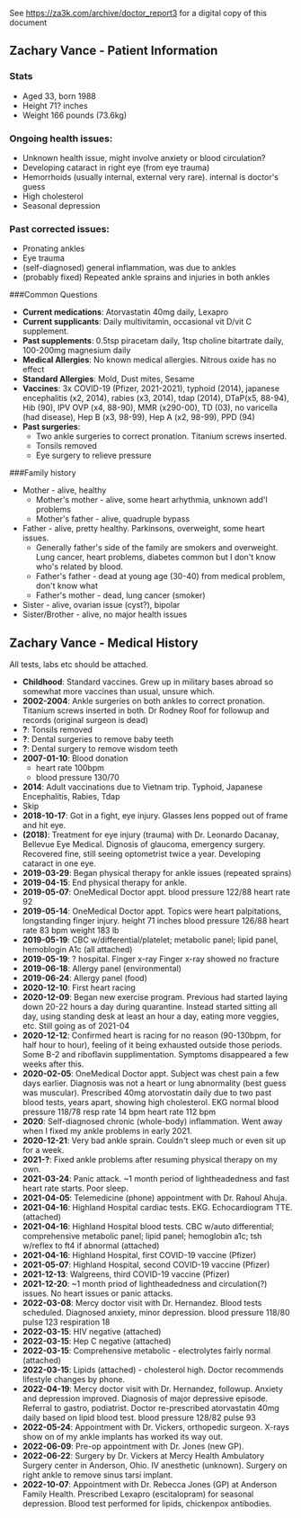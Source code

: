 See https://za3k.com/archive/doctor_report3 for a digital copy of this document

## Zachary Vance - Patient Information
### Stats
- Aged 33, born 1988
- Height 71? inches
- Weight 166 pounds (73.6kg)

### Ongoing health issues:
- Unknown health issue, might involve anxiety or blood circulation?
- Developing cataract in right eye (from eye trauma)
- Hemorrhoids (usually internal, external very rare). internal is doctor's guess
- High cholesterol
- Seasonal depression

### Past corrected issues:
- Pronating ankles
- Eye trauma
- (self-diagnosed) general inflammation, was due to ankles
- (probably fixed) Repeated ankle sprains and injuries in both ankles

###Common Questions
- **Current medications**: Atorvastatin 40mg daily, Lexapro
- **Current supplicants**: Daily multivitamin, occasional vit D/vit C supplement.
- **Past supplements**: 0.5tsp piracetam daily, 1tsp choline bitartrate daily, 100-200mg magnesium daily
- **Medical Allergies**: No known medical allergies. Nitrous oxide has no effect
- **Standard Allergies**: Mold, Dust mites, Sesame
- **Vaccines**: 3x COVID-19 (Pfizer, 2021-2021), typhoid (2014), japanese encephalitis (x2, 2014), rabies (x3, 2014), tdap (2014), DTaP(x5, 88-94), Hib (90), IPV OVP (x4, 88-90), MMR (x290-00), TD (03), no varicella (had disease), Hep B (x3, 98-99), Hep A (x2, 98-99), PPD (94)
- **Past surgeries**:
    - Two ankle surgeries to correct pronation. Titanium screws inserted.
    - Tonsils removed
    - Eye surgery to relieve pressure

###Family history
- Mother - alive, healthy
    - Mother's mother - alive, some heart arhythmia, unknown add'l problems
    - Mother's father - alive, quadruple bypass
- Father - alive, pretty healthy. Parkinsons, overweight, some heart issues.
    - Generally father's side of the family are smokers and overweight. Lung cancer, heart problems, diabetes common but I don't know who's related by blood.
    - Father's father - dead at young age (30-40) from medical problem, don't know what
    - Father's mother - dead, lung cancer (smoker)
- Sister - alive, ovarian issue (cyst?), bipolar
- Sister/Brother - alive, no major health issues

## Zachary Vance - Medical History
All tests, labs etc should be attached.

- **Childhood**: Standard vaccines. Grew up in military bases abroad so somewhat more vaccines than usual, unsure which.
- **2002-2004**: Ankle surgeries on both ankles to correct pronation. Titanium screws inserted in both. Dr Rodney Roof for followup and records (original surgeon is dead)
- **?**: Tonsils removed
- **?**: Dental surgeries to remove baby teeth
- **?**: Dental surgery to remove wisdom teeth
- **2007-01-10**: Blood donation
    - heart rate 100bpm
    - blood pressure 130/70
- **2014**: Adult vaccinations due to Vietnam trip. Typhoid, Japanese Encephalitis, Rabies, Tdap
- Skip
- **2018-10-17**: Got in a fight, eye injury. Glasses lens popped out of frame and hit eye.
- **(2018)**: Treatment for eye injury (trauma) with Dr. Leonardo Dacanay, Bellevue Eye Medical. Dignosis of glaucoma, emergency surgery. Recovered fine, still seeing optometrist twice a year. Developing cataract in one eye.
- **2019-03-29**: Began physical therapy for ankle issues (repeated sprains)
- **2019-04-15**: End physical therapy for ankle.
- **2019-05-07**: OneMedical Doctor appt.
    blood pressure 122/88
    heart rate 92
- **2019-05-14**: OneMedical Doctor appt. Topics were heart palpitations, longstanding finger injury.
    height 71 inches
    blood pressure 126/88
    heart rate 83 bpm
    weight 183 lb
- **2019-05-19**: CBC w/differential/platelet; metabolic panel; lipid panel, hemoblogin A1c (all attached)
- **2019-05-19**: ? hospital. Finger x-ray
    Finger x-ray showed no fracture
- **2019-06-18**: Allergy panel (environmental)
- **2019-06-24**: Allergy panel (food)
- **2020-12-10**: First heart racing
- **2020-12-09**: Began new exercise program. Previous had started laying down 20-22 hours a day during quarantine. Instead started sitting all day, using standing desk at least an hour a day, eating more veggies, etc. Still going as of 2021-04
- **2020-12-12**: Confirmed heart is racing for no reason (90-130bpm, for half hour to hour), feeling of it being exhausted outside those periods. Some B-2 and riboflavin supplimentation. Symptoms disappeared a few weeks after this.
- **2020-02-05**: OneMedical Doctor appt. Subject was chest pain a few days earlier. Diagnosis was not a heart or lung abnormality (best guess was muscular). Prescribed 40mg atorvostatin daily due to two past blood tests, years apart, showing high cholesterol.
    EKG normal
    blood pressure 118/78
    resp rate 14 bpm
    heart rate 112 bpm
- **2020**: Self-diagnosed chronic (whole-body) inflammation. Went away when I fixed my ankle problems in early 2021.
- **2020-12-21**: Very bad ankle sprain. Couldn't sleep much or even sit up for a week.
- **2021-?**: Fixed ankle problems after resuming physical therapy on my own.
- **2021-03-24**: Panic attack. ~1 month period of lightheadedness and fast heart rate starts. Poor sleep.
- **2021-04-05**: Telemedicine (phone) appointment with Dr. Rahoul Ahuja.
- **2021-04-16**: Highland Hospital cardiac tests. EKG. Echocardiogram TTE. (attached)
- **2021-04-16**: Highland Hospital blood tests. CBC w/auto differential; comprehensive metabolic panel; lipid panel; hemoglobin a1c; tsh w/reflex to ft4 if abnormal (attached)
- **2021-04-16**: Highland Hospital, first COVID-19 vaccine (Pfizer)
- **2021-05-07**: Highland Hospital, second COVID-19 vaccine (Pfizer)
- **2021-12-13**: Walgreens, third COVID-19 vaccine (Pfizer)
- **2021-12-20**: ~1 month priod of lightheadedness and circulation(?) issues. No heart issues or panic attacks.
- **2022-03-08**: Mercy doctor visit with Dr. Hernandez. Blood tests scheduled. Diagnosed anxiety, minor depression.
    blood pressure 118/80
    pulse 123
    respiration 18
- **2022-03-15**: HIV negative (attached)
- **2022-03-15**: Hep C negative (attached)
- **2022-03-15**: Comprehensive metabolic - electrolytes fairly normal (attached)
- **2022-03-15**: Lipids (attached) - cholesterol high. Doctor recommends lifestyle changes by phone.
- **2022-04-19**: Mercy doctor visit with Dr. Hernandez, followup. Anxiety and depression improved. Diagnosis of major depressive episode. Referral to gastro, podiatrist. Doctor re-prescribed atorvastatin 40mg daily based on lipid blood test.
    blood pressure 128/82
    pulse 93
- **2022-05-24**: Appointment with Dr. Vickers, orthopedic surgeon. X-rays show on of my ankle implants has worked its way out.
- **2022-06-09**: Pre-op appointment with Dr. Jones (new GP).
- **2022-06-22**: Surgery by Dr. Vickers at Mercy Health Ambulatory Surgery center in Anderson, Ohio. IV anesthetic (unknown). Surgery on right ankle to remove sinus tarsi implant.
- **2022-10-07**: Appointment with Dr. Rebecca Jones (GP) at Anderson Family Health. Prescribed Lexapro (escitalopram) for seasonal depression. Blood test performed for lipids, chickenpox antibodies.

